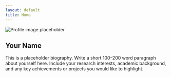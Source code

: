 ```yaml
---
layout: default
title: Home
---
```


<section id="about" class="about-section">
  <div class="about-container">
    <div class="about-image">
      <img src="https://via.placeholder.com/200" alt="Profile image placeholder">
    </div>
    <div class="about-text">
      <h1>Your Name</h1>
      <p>
        This is a placeholder biography. Write a short 100–200 word paragraph about yourself here. 
        Include your research interests, academic background, and any key achievements or projects 
        you would like to highlight.
      </p>
    </div>
  </div>
</section>
